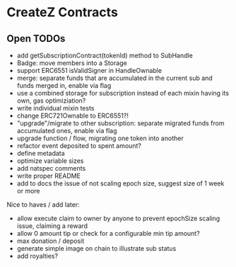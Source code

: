 # CreateZ Contracts

## Open TODOs

- add getSubscriptionContract(tokenId) method to SubHandle
- Badge: move members into a Storage
- support ERC6551 isValidSigner in HandleOwnable
- merge: separate funds that are accumulated in the current sub and funds merged in, enable via flag
- use a combined storage for subscription instead of each mixin having its own, gas optimiziation?
- write individual mixin tests
- change ERC721Ownable to ERC6551?!
- "upgrade"/migrate to other subscription: separate migrated funds from accumulated ones, enable via flag
- upgrade function / flow, migrating one token into another
- refactor event deposited to spent amount?
- define metadata
- optimize variable sizes
- add natspec comments
- write proper README
- add to docs the issue of not scaling epoch size, suggest size of 1 week or more

Nice to haves / add later:
- allow execute claim to owner by anyone to prevent epochSize scaling issue, claiming a reward
- allow 0 amount tip or check for a configurable min tip amount?
- max donation / deposit
- generate simple image on chain to illustrate sub status
- add royalties?

